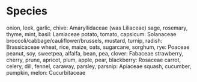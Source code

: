 # Species

onion, leek, garlic, chive: Amaryllidaceae (was Liliaceae)
sage, rosemary, thyme, mint, basil: Lamiaceae
potato, tomato, capsicum: Solanaceae
broccoli/cabbage/cauliflower/brussels, mustard, turnip, radish: Brassicaceae
wheat, rice, maize, oats, sugarcane, sorghum, rye: Poaceae
peanut, soy, sweetpea, alfalfa, bean, pea, clover: Fabaceae
strawberry, cherry, prune, apricot, plum, apple, pear, blackberry: Rosaceae
carrot, celery, dill, fennel, caraway, parsley, parsnip: Apiaceae
squash, cucumber, pumpkin, melon: Cucurbitaceae
